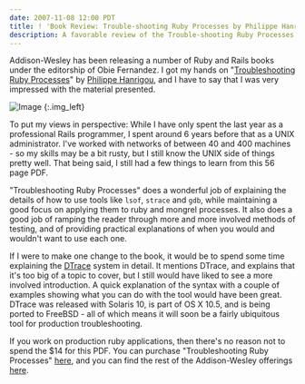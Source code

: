 ```yaml
---
date: 2007-11-08 12:00 PDT
title: ! 'Book Review: Trouble-shooting Ruby Processes by Philippe Hanrigou'
description: A favorable review of the Trouble-shooting Ruby Processes book by Philippe Hanrigou
---
```


Addison-Wesley has been releasing a number of Ruby and Rails books under the editorship of Obie Fernandez.  I got my hands on "[Troubleshooting Ruby Processes](http://www.informit.com/store/product.aspx?isbn=0321544684&rl=1)" by [Philippe Hanrigou](http://www.informit.com/authors/author_bio.aspx?ISBN=0321544684), and I have to say that I was very impressed with the material presented.

![Image](troubleshooting-ruby-processes/original.jpg)
{:.img_left}

To put my views in perspective:  While I have only spent the last year as a professional Rails programmer, I spent around 6 years before that as a UNIX administrator.  I've worked with networks of between 40 and 400 machines - so my skills may be a bit rusty, but I still know the UNIX side of things pretty well.  That being said, I still had a few things to learn from this 56 page PDF.  

"Troubleshooting Ruby Processes" does a wonderful job of explaining the details of how to use tools like `lsof`, `strace` and `gdb`, while maintaining a good focus on applying them to ruby and mongrel processes.  It also does a good job of ramping the reader through more and more involved methods of testing, and of providing practical explanations of when you would and wouldn't want to use each one.

If I were to make one change to the book, it would be to spend some time explaining the [DTrace](http://en.wikipedia.org/wiki/Dtrace) system in detail.  It mentions DTrace, and explains that it's too big of a topic to cover, but I still would have liked to see a more involved introduction.  A quick explanation of the syntax with a couple of examples showing what you can do with the tool would have been great.  DTrace was released with Solaris 10, is part of OS X 10.5, and is being ported to FreeBSD - all of which means it will soon be a fairly ubiquitous tool for production troubleshooting.

If you work on production ruby applications, then there's no reason not to spend the $14 for this PDF.  You can purchase "Troubleshooting Ruby Processes" [here](http://www.informit.com/store/product.aspx?isbn=0321544684&rl=1), and you can find the rest of the Addison-Wesley offerings [here](http://www.informit.com/ruby).
